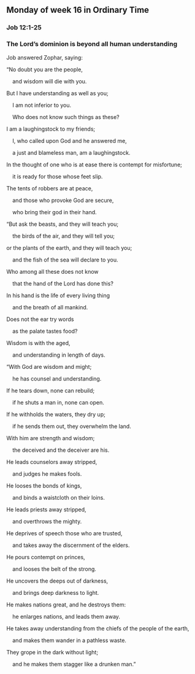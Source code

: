 ## Monday of week 16 in Ordinary Time

### Job 12:1-25

### The Lord’s dominion is beyond all human understanding

Job answered Zophar, saying:

“No doubt you are the people,

    and wisdom will die with you.

But I have understanding as well as you;

    I am not inferior to you.

    Who does not know such things as these?

I am a laughingstock to my friends;

    I, who called upon God and he answered me,

    a just and blameless man, am a laughingstock.

In the thought of one who is at ease there is contempt for misfortune;

    it is ready for those whose feet slip.

The tents of robbers are at peace,

    and those who provoke God are secure,

    who bring their god in their hand.

“But ask the beasts, and they will teach you;

    the birds of the air, and they will tell you;

or the plants of the earth, and they will teach you;

    and the fish of the sea will declare to you.

Who among all these does not know

    that the hand of the Lord has done this?

In his hand is the life of every living thing

    and the breath of all mankind.

Does not the ear try words

    as the palate tastes food?

Wisdom is with the aged,

    and understanding in length of days.

“With God are wisdom and might;

    he has counsel and understanding.

If he tears down, none can rebuild;

    if he shuts a man in, none can open.

If he withholds the waters, they dry up;

    if he sends them out, they overwhelm the land.

With him are strength and wisdom;

    the deceived and the deceiver are his.

He leads counselors away stripped,

    and judges he makes fools.

He looses the bonds of kings,

    and binds a waistcloth on their loins.

He leads priests away stripped,

    and overthrows the mighty.

He deprives of speech those who are trusted,

    and takes away the discernment of the elders.

He pours contempt on princes,

    and looses the belt of the strong.

He uncovers the deeps out of darkness,

    and brings deep darkness to light.

He makes nations great, and he destroys them:

    he enlarges nations, and leads them away.

He takes away understanding from the chiefs of the people of the earth,

    and makes them wander in a pathless waste.

They grope in the dark without light;

    and he makes them stagger like a drunken man.”